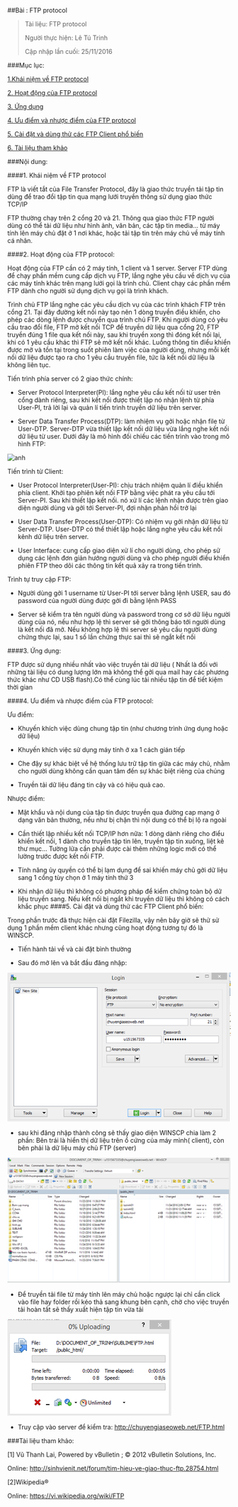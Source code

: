 ##Bài : FTP protocol

>Tài liệu: FTP protocol
>
>Người thực hiện: Lê Tú Trinh
>
>Cập nhập lần cuối: 25/11/2016

###Mục lục:

[1.Khái niệm về FTP protocol](#1)

[2. Hoạt động của FTP protocol](#2)

[3. Ứng dụng](#3)

[4. Ưu điểm và nhược điểm của FTP protocol](#4)

[5. Cài đặt và dùng thử các FTP Client phổ biến](#5)

[6. Tài liệu tham khảo](#6)

###Nội dung:

<a name="1"></a>
####1. Khái niệm về FTP protocol

FTP là viết tắt của File Transfer Protocol, đây là giao thức truyền tải tập tin dùng để trao đổi tập tin qua mạng lưới truyền thông sử dụng giao thức TCP/IP

FTP thường chạy trên 2 cổng 20 và 21. Thông qua giao thức FTP người dùng có thể tải dữ liệu như hình ảnh, văn bản, các tập tin media... từ máy tính lên máy chủ đặt ở 1 nơi khác, hoặc tải tập tin trên máy chủ về máy tính cá nhân.

<a name="2"></a>
####2. Hoạt động của FTP protocol:

Hoạt động của FTP cần có 2 máy tính, 1 client và 1 server. Server FTP dùng để chạy phần mềm cung cấp dịch vụ FTP, lắng nghe yêu cầu về dịch vụ của các máy tính khác trên mạng lưới gọi là trình chủ. Client chạy các phần mềm FTP dành cho người sử dụng dịch vụ gọi là trình khách.

Trình chủ FTP lắng nghe các yêu cầu dịch vụ của các trình khách FTP trên cổng 21. Tại đây đường kết nối này tạo nên 1 dòng truyền điều khiển, cho phép các dòng lệnh được chuyển qua trình chủ FTP. Khi người dùng có yêu cầu trao đổi file, FTP mở kết nối TCP để truyền dữ liệu qua cổng 20, FTP truyền đúng 1 file qua kết nối này, sau khi truyền xong thì đóng kết nối lại, khi có 1 yêu cầu khác  thì FTP sẽ mở kết nối khác. Luồng thông tin điểu khiển được mở và tồn tại trong suốt phiên làm việc của người dùng, nhưng mỗi kết nối dữ liệu được tạo ra cho 1 yêu cầu truyền file, tức là kết nối dữ liệu là không liên tục.


Tiến trình phía server có 2 giao thức chính:

- Server Protocol Interpreter(PI): lắng nghe yêu cầu kết nối từ user trên cổng dành riêng, sau khi kết nối được thiết lập nó nhận lệnh từ phía User-PI, trả lời lại và quản lí tiến trình truyền dữ liệu trên server.

- Server Data Transfer Process(DTP): làm nhiệm vụ gởi hoặc nhận file từ User-DTP. Server-DTP vừa thiết lập kết nối dữ liệu vừa lắng nghe kết nối dữ liệu từ user. Dưới đây là mô hình đối chiếu các tiến trình vào trong mô hình FTP:

![anh](http://data.sinhvienit.net/2010/T05/img/SinhVienIT.NET---2805988391-2ec937c6dd-o.jpg)

Tiến trình từ Client:

- User Protocol Interpreter(User-PI): chịu trách nhiệm quản lí điều khiển phía client. Khởi tạo phiên kết nối FTP bằng việc phát ra yêu cầu tới Server-PI. Sau khi thiết lập kết nối. nó xử lí các lệnh nhận được trên giao diện người dùng và gởi tới Server-PI, đợi nhận phản hồi trở lại

- User Data Transfer Process(User-DTP): Có nhiệm vụ gởi nhận dữ liệu từ Server-DTP. User-DTP có thể thiết lập hoặc lắng nghe yêu cầu kết nối kênh dữ liệu trên server.

- User Interface: cung cấp giao diện xử lí cho người dùng, cho phép sử dụng các lệnh đơn giản hướng người dùng và cho phép người điều khiển phiên FTP theo dõi các thông tin kết quả xảy ra trong tiến trình.

Trình tự truy cập FTP:

- Người dùng gởi 1 username từ User-PI tới server bằng lệnh USER, sau đó password của người  dùng được gởi đi bằng lệnh PASS

- Server sẽ kiểm tra tên người dùng và password trong cơ sở dữ liệu người dùng của nó, nếu như hợp lệ thì server sẽ gởi thông báo tới người dùng là kết nối đã mở. Nếu không hợp lệ thì server sẽ yêu cầu người dùng chứng thực lại, sau 1 số lần chứng thực sai thì sẽ ngắt kết nối

<a name="3"></a>
####3. Ứng dụng:

FTP được sử dụng nhiều nhất vào việc truyền tải dữ liệu ( Nhất là đối với những tài liệu có dung lượng lớn mà không thể gởi qua mail hay các phương thức khác như CD USB flash).Có thể cùng lúc tải nhiều tập tin để tiết kiệm thời gian


<a name="4"></a>
####4. Ưu điểm và nhược điểm của FTP protocol:

Ưu điểm:

- Khuyến khích việc dùng chung tập tin (như chương trình ứng dụng hoặc dữ liệu)

- Khuyến khích việc sử dụng máy tính ở xa 1 cách gián tiếp

- Che đậy sự khác biệt về hệ thống lưu trữ tập tin giữa các máy chủ, nhằm cho người dùng không cần quan tâm đến sự khác biệt riêng của chúng

- Truyền tải dữ liệu đáng tin cậy và có hiệu quả cao.

Nhược điểm:

- Mật khẩu và nội dung của tập tin được truyền qua đường cap mạng ở dạng văn bản thường, nếu như bị chặn thì nội dung có thể bị lộ ra ngoài

- Cần thiết lập nhiều kết nối TCP/IP hơn nữa: 1 dòng dành riêng cho điểu khiển kết nối, 1 dành cho truyền tập tin lên, truyền tập tin xuống, liệt kê thư mục... Tường lửa cần phải được cài thêm những logic mới có thể lường trước được kết nối FTP.

- Tính năng ủy quyền có thể bị lạm dụng để sai khiến máy chủ gởi dữ liệu sang 1 cổng tùy chọn ở 1 máy tính thứ 3

- Khi nhận dữ liệu thì không có phương pháp để kiểm chứng toàn bộ dữ liệu truyền sang. Nếu kết nối bị ngắt khi truyền dữ liệu thì không có cách khắc phục
<a name="5"></a>
####5. Cài đặt và dùng thử các FTP Client phổ biến:

Trong phần trước đã thực hiện cài đặt Filezilla, vậy nên bây giờ sẽ thử sử dụng 1 phần mềm client khác nhưng cũng hoạt động tương tự đó là WINSCP. 

- Tiến hành tải về và cài đặt bình thường

- Sau đó mở lên và bắt đầu đăng nhập:

![i](https://github.com/TrinhTu/web_developer/blob/master/Task13_FTP_Protocol/image/i.png)

- sau khi đăng nhập thành công sẽ thấy giao diện WINSCP chia làm 2 phần: Bên trái là hiển thị dữ liệu trên ổ cứng của máy mình( client), còn bên phải là dữ liệu máy chủ FTP (server)

![ii](https://github.com/TrinhTu/web_developer/blob/master/Task13_FTP_Protocol/image/ii.png)

- Để truyền tải file từ máy tính lên máy chủ hoặc ngược lại chỉ cần click vào file hay folder rồi kéo thả sang khung bên cạnh, chờ cho việc truyền tải hoàn tất sẽ thấy xuất hiện tập tin vừa tải

![iii](https://github.com/TrinhTu/web_developer/blob/master/Task13_FTP_Protocol/image/iii.png)

- Truy cập vào server để kiểm tra: http://chuyengiaseoweb.net/FTP.html

<a name="6"></a>
###Tài liệu tham khảo:

[1] Vũ Thanh Lai, Powered by vBulletin ; © 2012 vBulletin Solutions, Inc.

Online: http://sinhvienit.net/forum/tim-hieu-ve-giao-thuc-ftp.28754.html

[2]Wikipedia® 

Online: https://vi.wikipedia.org/wiki/FTP


